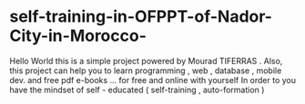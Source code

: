 # self-training-in-OFPPT-of-Nador-City-in-Morocco-
Hello World this is a simple project powered by Mourad TIFERRAS . Also, this project can help you to learn programming , web , database , mobile dev. and free pdf e-books ... for free and online with yourself In order to you have the mindset of self - educated ( self-training , auto-formation )
